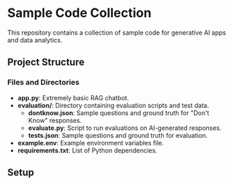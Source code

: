 # Sample Code Collection

This repository contains a collection of sample code for generative AI apps and data analytics. 

## Project Structure




### Files and Directories

- **app.py**: Extremely basic RAG chatbot. 
- **evaluation/**: Directory containing evaluation scripts and test data. 
  - **dontknow.json**: Sample questions and ground truth for "Don't Know" responses.
  - **evaluate.py**: Script to run evaluations on AI-generated responses.
  - **tests.json**: Sample questions and ground truth for evaluation.
- **example.env**: Example environment variables file.
- **requirements.txt**: List of Python dependencies.

## Setup


